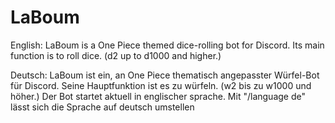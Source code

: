 # LaBoum
English:
LaBoum is a One Piece themed dice-rolling bot for Discord.
Its main function is to roll dice. (d2 up to d1000 and higher.)

Deutsch:
LaBoum ist ein, an One Piece thematisch angepasster Würfel-Bot für Discord.
Seine Hauptfunktion ist es zu würfeln. (w2 bis zu w1000 und höher.)
Der Bot startet aktuell in englischer sprache.
Mit "/language de" lässt sich die Sprache auf deutsch umstellen
